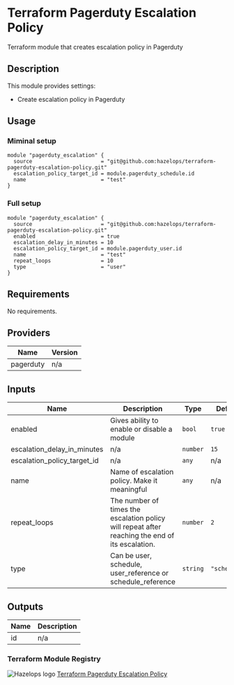 # Terraform Pagerduty Escalation Policy



Terraform module that creates escalation policy in Pagerduty


## Description

This module provides settings:

- Create escalation policy in Pagerduty

## Usage

### Miminal setup

```hcl
module "pagerduty_escalation" {
  source                      = "git@github.com:hazelops/terraform-pagerduty-escalation-policy.git"
  escalation_policy_target_id = module.pagerduty_schedule.id
  name                        = "test"
}

```

### Full setup

```hcl
module "pagerduty_escalation" {
  source                      = "git@github.com:hazelops/terraform-pagerduty-escalation-policy.git"
  enabled                     = true
  escalation_delay_in_minutes = 10
  escalation_policy_target_id = module.pagerduty_user.id
  name                        = "test"
  repeat_loops                = 10
  type                        = "user"
}
```


<!-- BEGINNING OF GENERATED BY TERRAFORM-DOCS -->

## Requirements

No requirements.

## Providers

| Name | Version |
|------|---------|
| pagerduty | n/a |

## Inputs

| Name | Description | Type | Default | Required |
|------|-------------|------|---------|:--------:|
| enabled | Gives ability to enable or disable a module | `bool` | `true` | no |
| escalation\_delay\_in\_minutes | n/a | `number` | `15` | no |
| escalation\_policy\_target\_id | n/a | `any` | n/a | yes |
| name | Name of escalation policy. Make it meaningful | `any` | n/a | yes |
| repeat\_loops | The number of times the escalation policy will repeat after reaching the end of its escalation. | `number` | `2` | no |
| type | Can be user, schedule, user\_reference or schedule\_reference | `string` | `"schedule"` | no |

## Outputs

| Name | Description |
|------|-------------|
| id | n/a |

<!-- END OF GENERATED BY TERRAFORM-DOCS -->

### Terraform Module Registry

![Hazelops logo](https://avatars0.githubusercontent.com/u/63737915?s=25&v=4) [Terraform Pagerduty Escalation Policy
](https://registry.terraform.io/modules/address_of_module)


























